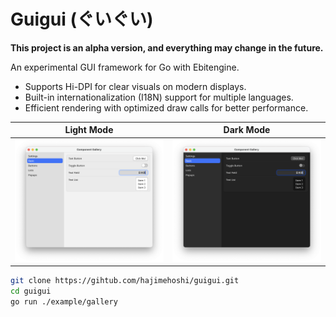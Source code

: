 # Guigui (ぐいぐい)

**This project is an alpha version, and everything may change in the future.**

An experimental GUI framework for Go with Ebitengine.

 * Supports Hi-DPI for clear visuals on modern displays.
 * Built-in internationalization (I18N) support for multiple languages.
 * Efficient rendering with optimized draw calls for better performance.

| Light Mode | Dark Mode |
| --- | --- |
| ![Light Mode](lightmode.png) | ![Dark Mode](darkmode.png) |

```sh
git clone https://gihtub.com/hajimehoshi/guigui.git
cd guigui
go run ./example/gallery
```
